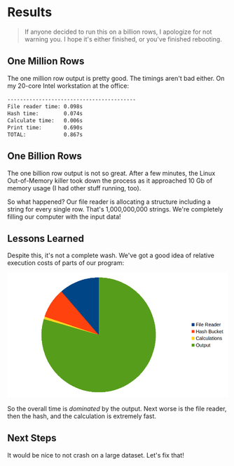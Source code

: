 # Results

> If anyone decided to run this on a billion rows, I apologize for not warning you. I hope it's either finished,
> or you've finished rebooting.

## One Million Rows

The one million row output is pretty good. The timings aren't bad either. On my 20-core Intel workstation
at the office:

```
-----------------------------------------
File reader time: 0.098s
Hash time:        0.074s
Calculate time:   0.006s
Print time:       0.690s
TOTAL:            0.867s
```

## One Billion Rows

The one billion row output is not so great. After a few minutes, the Linux Out-of-Memory killer took down the
process as it approached 10 Gb of memory usage (I had other stuff running, too).

So what happened? Our file reader is allocating a structure including a string for every single row. That's 1,000,000,000
strings. We're completely filling our computer with the input data!

## Lessons Learned

Despite this, it's not a complete wash. We've got a good idea of relative execution costs of parts of our program:

![img_4.png](img_4.png)

So the overall time is *dominated* by the output. Next worse is the file reader, then the hash, and the
calculation is extremely fast.

## Next Steps

It would be nice to not crash on a large dataset. Let's fix that!